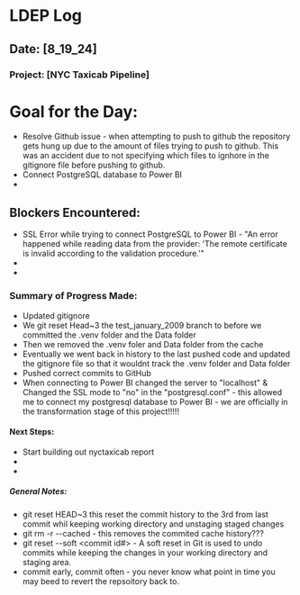 # LDEP Log
## Date: [8_19_24]
### Project: [NYC Taxicab Pipeline]

# **Goal for the Day:**
- Resolve Github issue - when attempting to push to github the repository gets hung up due to the amount of files trying to push to github. This was an accident due to not specifying which files to ignhore in the gitignore file before pushing to github.
- Connect PostgreSQL database to Power BI
-

## **Blockers Encountered:**
- SSL Error while trying to connect PostgreSQL to Power BI - "An error happened while reading data from the provider: 'The remote certificate is invalid according to the validation procedure.'"
-
-

### **Summary of Progress Made:**
- Updated gitignore
- We git reset Head~3 the test_january_2009 branch to before we committed the .venv folder and the Data folder
- Then we removed the .venv foler and Data folder from the cache
- Eventually we went back in history to the last pushed code and updated the gitignore file so that it wouldnt track the .venv folder and Data folder
- Pushed correct commits to GitHub
- When connecting to Power BI changed the server to "localhost" & Changed the SSL mode to "no" in the "postgresql.conf" - this allowed me to connect my postgresql database to Power BI - we are officially in the transformation stage of this project!!!!!

#### **Next Steps:**
- Start building out nyctaxicab report
-
-

##### **General Notes:**
- git reset HEAD~3 this reset the commit history to the 3rd from last commit whil keeping working directory and unstaging staged changes
- git rm -r --cached <folder> - this removes the commited cache history???
- git reset --soft <commit id#> - A soft reset in Git is used to undo commits while keeping the changes in your working directory and staging area.
- commit early, commit often - you never know what point in time you may beed to revert the repsoitory back to.

